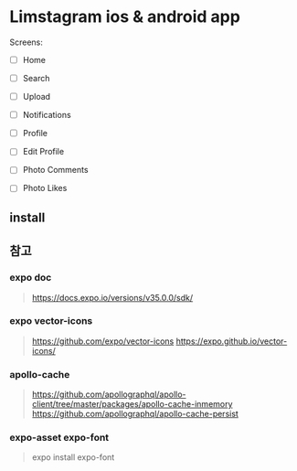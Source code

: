 # Limstagram ios & android app

Screens: 
- [ ] Home
- [ ] Search
- [ ] Upload
- [ ] Notifications
- [ ] Profile
- [ ] Edit Profile
- [ ] Photo Comments
- [ ] Photo Likes


## install

## 참고

### expo doc
> https://docs.expo.io/versions/v35.0.0/sdk/

### expo vector-icons
> https://github.com/expo/vector-icons
> https://expo.github.io/vector-icons/


### apollo-cache
> https://github.com/apollographql/apollo-client/tree/master/packages/apollo-cache-inmemory
> https://github.com/apollographql/apollo-cache-persist

### expo-asset expo-font
> expo install expo-font
